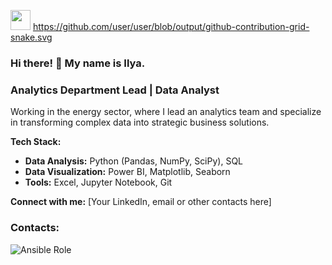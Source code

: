 <img src="https://github.com/blackcater/blackcater/raw/main/images/Hi.gif" height="32"/></h1> 
https://github.com/user/user/blob/output/github-contribution-grid-snake.svg



### Hi there! 👋 My name is Ilya.

### Analytics Department Lead | Data Analyst

Working in the energy sector, where I lead an analytics team and specialize in transforming complex data into strategic business solutions.

**Tech Stack:**
- **Data Analysis:** Python (Pandas, NumPy, SciPy), SQL
- **Data Visualization:** Power BI, Matplotlib, Seaborn
- **Tools:** Excel, Jupyter Notebook, Git

**Connect with me:**
[Your LinkedIn, email or other contacts here]


### Contacts:
<img alt="Ansible Role" src="https://img.shields.io/ansible/role/d/prof410/prof410">
